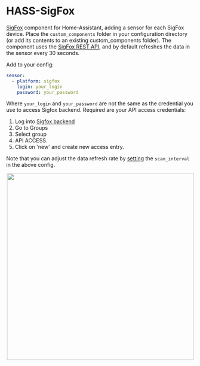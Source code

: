 # HASS-SigFox
[SigFox](https://www.sigfox.com/en) component for Home-Assistant, adding a sensor for each SigFox device. Place the `custom_components` folder in your configuration directory (or add its contents to an existing custom_components folder). The component uses the [SigFox REST API](https://resources.sigfox.com/document/backend-api-documentation), and by default refreshes the data in the sensor every 30 seconds.  

Add to your config:
```yaml
sensor:
  - platform: sigfox
    login: your_login
    password: your_password
```

Where `your_login` and `your_password` are not the same as the credential you use to access Sigfox backend. Required are your API access credentials:

1. Log into [Sigfox backend](https://backend.sigfox.com)
2. Go to Groups
3. Select group
4. API ACCESS.
5. Click on 'new' and create new access entry.

Note that you can adjust the data refresh rate by [setting](https://home-assistant.io/docs/configuration/platform_options/#scan-interval) the `scan_interval` in the above config.

<p align="center">
<img src="https://github.com/robmarkcole/HASS-SigFox/blob/master/images/usage.png" width="500">
</p>

